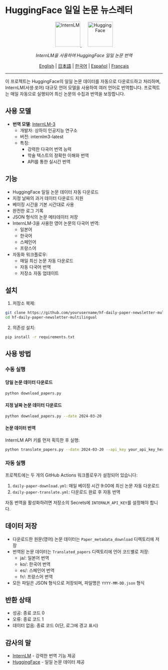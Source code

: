 # HuggingFace 일일 논문 뉴스레터

<div align="center">
  <a href="https://internlm.org/">
    <img src="https://internlm.org/assets/logo-a0611363.svg" alt="InternLM" height="80"/>
  </a>
  &nbsp;&nbsp;&nbsp;&nbsp;
  <a href="https://huggingface.co/">
    <img src="https://huggingface.co/front/assets/huggingface_logo.svg" alt="HuggingFace" height="80"/>
  </a>
</div>

<p align="center">
  <em>InternLM을 사용하여 HuggingFace 일일 논문 번역</em>
</p>

<div align="center">

[English](README.md) | [日本語](README_JA.md) | [한국어](README_KO.md) | [Español](README_ES.md) | [Français](README_FR.md)

</div>

---

이 프로젝트는 HuggingFace의 일일 논문 데이터를 자동으로 다운로드하고 처리하며, InternLM(서생·포어) 대규모 언어 모델을 사용하여 여러 언어로 번역합니다. 프로젝트는 매일 자동으로 실행되어 최신 논문의 수집과 번역을 보장합니다.

## 사용 모델

- **번역 모델**: [InternLM-3](https://internlm.org/)
  - 개발자: 상하이 인공지능 연구소
  - 버전: internlm3-latest
  - 특징:
    - 강력한 다국어 번역 능력
    - 학술 텍스트의 정확한 이해와 번역
    - API를 통한 실시간 번역

## 기능

- HuggingFace 일일 논문 데이터 자동 다운로드
- 지정 날짜의 과거 데이터 다운로드 지원
- 베이징 시간을 기본 시간대로 사용
- 완전한 로그 기록
- JSON 형식의 논문 메타데이터 저장
- InternLM-3을 사용한 영어 논문의 다국어 번역:
  - 일본어
  - 한국어
  - 스페인어
  - 프랑스어
- 자동화 워크플로우:
  - 매일 최신 논문 자동 다운로드
  - 자동 다국어 번역
  - 저장소 자동 업데이트

## 설치

1. 저장소 복제:
```bash
git clone https://github.com/yourusername/hf-daily-paper-newsletter-multilingual.git
cd hf-daily-paper-newsletter-multilingual
```

2. 의존성 설치:
```bash
pip install -r requirements.txt
```

## 사용 방법

### 수동 실행

#### 당일 논문 데이터 다운로드

```bash
python download_papers.py
```

#### 지정 날짜 논문 데이터 다운로드

```bash
python download_papers.py --date 2024-03-20
```

#### 논문 데이터 번역

InternLM API 키를 먼저 획득한 후 실행:

```bash
python translate_papers.py --date 2024-03-20 --api_key your_api_key_here
```

### 자동 실행

프로젝트에는 두 개의 GitHub Actions 워크플로우가 설정되어 있습니다:

1. `daily-paper-download.yml`: 매일 베이징 시간 9:00에 최신 논문 자동 다운로드
2. `daily-paper-translate.yml`: 다운로드 완료 후 자동 번역

자동 번역을 활성화하려면 저장소의 Secrets에 `INTERNLM_API_KEY`를 설정해야 합니다.

## 데이터 저장

- 다운로드한 원문(영어) 논문 데이터는 `Paper_metadata_download` 디렉토리에 저장
- 번역된 논문 데이터는 `Translated_papers` 디렉토리에 언어 코드별로 저장:
  - ja/: 일본어 번역
  - ko/: 한국어 번역
  - es/: 스페인어 번역
  - fr/: 프랑스어 번역
- 모든 파일은 JSON 형식으로 저장되며, 파일명은 `YYYY-MM-DD.json` 형식

## 반환 상태

- 성공: 종료 코드 0
- 오류: 종료 코드 1
- 데이터 없음: 종료 코드 0(단, 로그에 경고 표시)

## 감사의 말

- [InternLM](https://internlm.org/) - 강력한 번역 기능 제공
- [HuggingFace](https://huggingface.co/) - 일일 논문 데이터 제공 